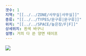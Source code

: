 ```yaml
---
갯수: 1
지역: "[[../../ZONE/사무실|사무실]]"
종류: "[[../../TYPES/문구류|문구류]]"
위치: "[[../../SPACE/높은장/F|F]]"
상세위치: 흰색 바구니
설명: 거의 다 쓴 양면 테이프
---
```

![](http://192.168.50.22/images/240607_IMG_0178.jpg)